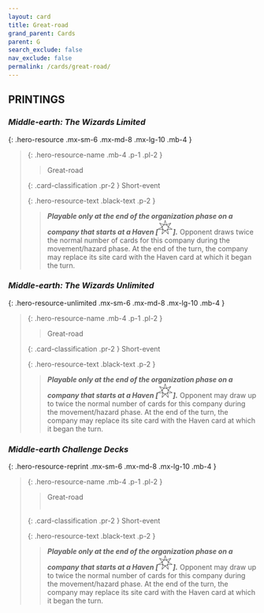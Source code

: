 ```yaml
---
layout: card
title: Great-road
grand_parent: Cards
parent: G
search_exclude: false
nav_exclude: false
permalink: /cards/great-road/
---
```


## PRINTINGS


### _Middle-earth: The Wizards Limited_

{: .hero-resource .mx-sm-6 .mx-md-8 .mx-lg-10 .mb-4 }
> {: .hero-resource-name .mb-4 .p-1 .pl-2 }
> > <div class="card-mp"></div>
> > <div class="card-name">Great-road</div>
>
> {: .card-classification .pr-2 }
> Short-event
>
> {: .hero-resource-text .black-text .p-2 }
> > ***Playable only at the end of the organization phase on a company that starts at a Haven \[![](/assets/images/free-haven.svg)].*** Opponent draws twice the normal number of cards for this company during the movement/hazard phase. At the end of the turn, the company may replace its site card with the Haven card at which it began the turn. 
> 

### _Middle-earth: The Wizards Unlimited_

{: .hero-resource-unlimited .mx-sm-6 .mx-md-8 .mx-lg-10 .mb-4 }
> {: .hero-resource-name .mb-4 .p-1 .pl-2 }
> > <div class="card-mp"></div>
> > <div class="card-name">Great-road</div>
>
> {: .card-classification .pr-2 }
> Short-event
>
> {: .hero-resource-text .black-text .p-2 }
> > ***Playable only at the end of the organization phase on a company that starts at a Haven \[![](/assets/images/free-haven.svg)].*** Opponent may draw up to twice the normal number of cards for this company during the movement/hazard phase. At the end of the turn, the company may replace its site card with the Haven card at which it began the turn. 
> 

### _Middle-earth Challenge Decks_

{: .hero-resource-reprint .mx-sm-6 .mx-md-8 .mx-lg-10 .mb-4 }
> {: .hero-resource-name .mb-4 .p-1 .pl-2 }
> > <div class="card-mp"></div>
> > <div class="card-name">Great-road</div>
> > &nbsp;
>
> {: .card-classification .pr-2 }
> Short-event
>
> {: .hero-resource-text .black-text .p-2 }
> > ***Playable only at the end of the organization phase on a company that starts at a Haven \[![](/assets/images/free-haven.svg)].*** Opponent may draw up to twice the normal number of cards for this company during the movement/hazard phase. At the end of the turn, the company may replace its site card with the Haven card at which it began the turn. 
> 
